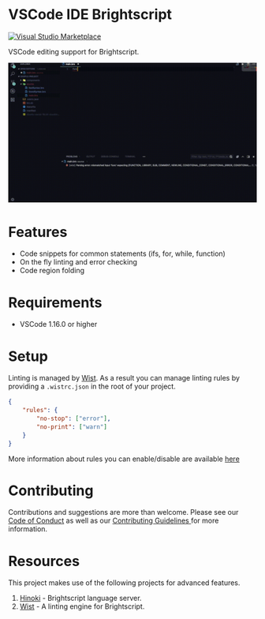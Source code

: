 # VSCode IDE Brightscript

[![Visual Studio Marketplace](https://img.shields.io/vscode-marketplace/v/willowtree.vscode-ide-brightscript.svg?style=flat-square)](https://marketplace.visualstudio.com/items?itemName=willowtree.vscode-ide-brightscript)

VSCode editing support for Brightscript.

<p align="center">
    <img src="./artwork/showcase.gif"/>
</p>

# Features

* Code snippets for common statements (ifs, for, while, function)
* On the fly linting and error checking 
* Code region folding

# Requirements

* VSCode 1.16.0 or higher

# Setup

Linting is managed by [Wist](https://github.com/willowtreeapps/wist/). As a result you can manage linting rules by providing a `.wistrc.json` in the root of your project. 

```json
{
    "rules": {
        "no-stop": ["error"],
        "no-print": ["warn"]
    }
}
```

More information about rules you can enable/disable are available [here](https://github.com/willowtreeapps/wist/)

# Contributing

Contributions and suggestions are more than welcome. 
Please see our [Code of Conduct](/CODE_OF_CONDUCT.md) as well as our [Contributing Guidelines ](/CONTRIBUTING.md)
for more information.

# Resources

This project makes use of the following projects for advanced features.

1. [Hinoki](https://github.com/willowtreeapps/hinoki/) - Brightscript language server.
2. [Wist](https://github.com/willowtreeapps/wist/) - A linting engine for Brightscript.

